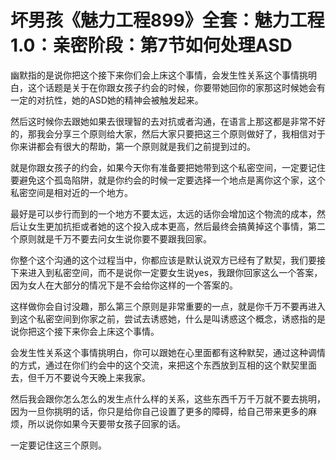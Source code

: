 # 坏男孩《魅力工程899》全套：魅力工程1.0：亲密阶段：第7节如何处理ASD

幽默指的是说你把这个接下来你们会上床这个事情，会发生性关系这个事情挑明白，这个话题是关于在你跟女孩子约会的时候，你要带她回你的家那这时候她会有一定的对抗性，她的ASD她的精神会被触发起来。

然后这时候你去跟她如果去很理智的去对抗或者沟通，在语言上那这都是非常不好的，那我会分享三个原则给大家，然后大家只要把这三个原则做好了，我相信对于你来讲都会有很大的帮助，第一个原则就是我们之前提到过的。

就是你跟女孩子的约会，如果今天你有准备要把她带到这个私密空间，一定要记住要避免这个孤岛陷阱，就是你约会的时候一定要选择一个地点是离你这个家，这个私密空间是相对近的一个地方。

最好是可以步行而到的一个地方不要太远，太远的话你会增加这个物流的成本，然后让女生更加抗拒或者她的这个投入成本更高，然后最终会搞黄掉这个事情，第二个原则就是千万不要去问女生说你要不要跟我回家。

你整个这个沟通的这个过程当中，你都应该是默认说双方已经有了默契，我们要接下来进入到私密空间，而不是说你一定要女生说yes，我跟你回家这么一个答案，因为女人在大部分的情况下是不会给你这样的一个答案的。

这样做你会自讨没趣，那么第三个原则是非常重要的一点，就是你千万不要再进入到这个私密空间到你家之前，尝试去诱惑她，什么是叫诱惑这个概念，诱惑指的是说你把这个接下来你会上床这个事情。

会发生性关系这个事情挑明白，你可以跟她在心里面都有这种默契，通过这种调情的方式，通过在你们约会中的这个交流，来把这个东西放到互相的这个默契里面去，但千万不要说今天晚上来我家。

然后我会跟你怎么怎么的发生点什么样的关系，这些东西千万千万就不要去挑明，因为一旦你挑明的话，你只是给你自己设置了更多的障碍，给自己带来更多的麻烦，所以说你如果今天要带女孩子回家的话。

一定要记住这三个原则。